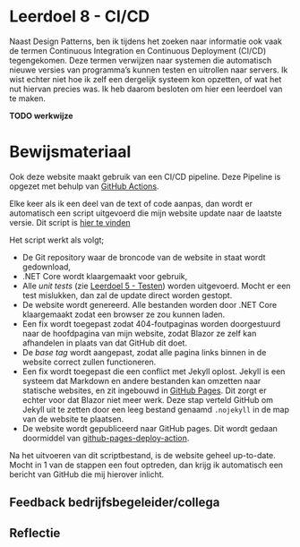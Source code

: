 ﻿# Leerdoel 8 - CI/CD

Naast Design Patterns, ben ik tijdens het zoeken naar informatie ook vaak de termen Continuous Integration en Continuous Deployment (CI/CD) tegengekomen. Deze termen verwijzen naar systemen die automatisch nieuwe versies van programma’s kunnen testen en uitrollen naar servers. Ik wist echter niet hoe ik zelf een dergelijk systeem kon opzetten, of wat het nut hiervan precies was. Ik heb daarom besloten om hier een leerdoel van te maken.

**TODO werkwijze**

# Bewijsmateriaal

Ook deze website maakt gebruik van een CI/CD pipeline. Deze Pipeline is opgezet met behulp van [GitHub Actions](https://github.com/features/actions).

Elke keer als ik een deel van de text of code aanpas, dan wordt er automatisch een script uitgevoerd die mijn website update naar de laatste versie. Dit script is [hier te vinden](https://github.com/TehNolz/Portfolio/blob/master/.github/workflows/update.yml)

Het script werkt als volgt;

* De Git repository waar de broncode van de website in staat wordt gedownload,
* .NET Core wordt klaargemaakt voor gebruik,
* Alle _unit tests_ (zie [Leerdoel 5 - Testen](Content/Stage3/Leerdoelen/5)) worden uitgevoerd. Mocht er een test mislukken, dan zal de update direct worden gestopt.
* De website wordt genereerd. Alle bestanden worden door .NET Core klaargemaakt zodat een browser ze zou kunnen laden.
* Een fix wordt toegepast zodat 404-foutpaginas worden doorgestuurd naar de hoofdpagina van mijn website, zodat Blazor ze zelf kan afhandelen in plaats van dat GitHub dit doet.
* De _base tag_ wordt aangepast, zodat alle pagina links binnen in de website correct zullen functioneren.
* Een fix wordt toegepast die een conflict met Jekyll oplost. Jekyll is een systeem dat Markdown en andere bestanden kan omzetten naar statische websites, en zit ingebouwd in [GitHub Pages](https://pages.github.com/). Dit zorgt er echter voor dat Blazor niet meer werk. Deze stap verteld GitHub om Jekyll uit te zetten door een leeg bestand genaamd `.nojekyll` in de map van de website te plaatsen.
* De website wordt gepubliceerd naar GitHub pages. Dit wordt gedaan doormiddel van [github-pages-deploy-action](https://github.com/JamesIves/github-pages-deploy-action).

Na het uitvoeren van dit scriptbestand, is de website geheel up-to-date. Mocht in 1 van de stappen een fout optreden, dan krijg ik automatisch een bericht van GitHub die mij hierover inlicht.

## Feedback bedrijfsbegeleider/collega
## Reflectie
